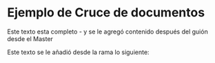 # Ejemplo de Cruce de documentos

Este texto esta completo - y se le agregó contenido después del guión desde el Master

Este texto se le añadió desde la rama lo siguiente:
